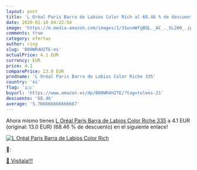 ```yaml
---
layout: post
title: 'L Oréal Paris Barra de Labios Color Rich al 68.46 % de descuento'
date: 2020-02-10 04:22:54
image: 'https://m.media-amazon.com/images/I/31wsmWfgBQL._AC_._SL200_.jpg'
comments: true
category: ofertas
author: ring
slug: 'B00WR4H2TE-es'
actualPrice: 4.1 EUR
currency: EUR
price: 4.1
comparePrice: 13.0 EUR
prodname: 'L Oréal Paris Barra de Labios Color Riche 335'
country: 'es'
flag: '🇪🇸'
buyurl: 'https://www.amazon.es/dp/B00WR4H2TE/?tag=tolees-21'
descuento: '68.46'
average: '5.766666666666667'
---
```


Ahora mismo tienes [L Oréal Paris Barra de Labios Color Riche 335](https://www.amazon.es/dp/B00WR4H2TE/?tag=tolees-21) a 4.1 EUR (original: 13.0 EUR) (68.46 %  de descuento) en el siguiente enlace!

[![L Oréal Paris Barra de Labios Color Rich](https://m.media-amazon.com/images/I/31wsmWfgBQL._AC_._SL200_.jpg)](https://www.amazon.es/dp/B00WR4H2TE/?tag=tolees-21)

🔎:


[🛒 Visítala!!!](https://www.amazon.es/dp/B00WR4H2TE/?tag=tolees-21)
